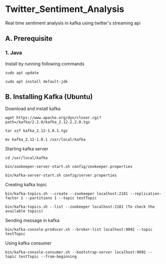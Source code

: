 # Twitter_Sentiment_Analysis
Real time sentiment analysis in kafka using twitter's streaming api


## A. Prerequisite
### 1. Java
Install by running following commands
```
sudo apt update
```
```
sudo apt install default-jdk
```
## B. Installing Kafka (Ubuntu)
Download and install kafka
```
wget https://www.apache.org/dyn/closer.cgi?path=/kafka/2.2.0/kafka_2.12-2.2.0.tgz 
```
```
tar xzf kafka_2.12-1.0.1.tgz
```
```
mv kafka_2.12-1.0.1 /usr/local/kafka
```
Starting kafka server
```
cd /usr/local/kafka
```
```
bin/zookeeper-server-start.sh config/zookeeper.properties
```
```
bin/kafka-server-start.sh config/server.properties
```
Creating kafka topic
```
bin/kafka-topics.sh --create --zookeeper localhost:2181 --replication-factor 1 --partitions 1 --topic testTopic
```
```
bin/kafka-topics.sh --list --zookeeper localhost:2181 (To check the available topics)
```
Sending message in kafka
```
bin/kafka-console-producer.sh --broker-list localhost:9092 --topic testTopic
```
Using kafka consumer
```
bin/kafka-console-consumer.sh --bootstrap-server localhost:9092 --topic testTopic --from-beginning
```

